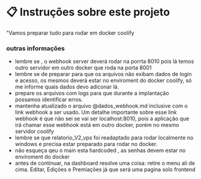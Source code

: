 # 📋 Instruções sobre este projeto

"Vamos preparar tudo para rodar em docker coolify

### **outras informações**
 - lembre se , o webhook server deverá rodar na porrta 8010 pois lá temos outro servidor em outro docker que roda na porta 8001
 - lembre se de preparar para que os arquivos não exibam dados de login e acesso, os mesmos deverá estar no enviroment do docker coolify, só me informe quais dados devo adiconar lá. 
 - prepare os arquivos com logs para que durante a implantação possamos identificar erros.
- mantenha atualizado o arquivo @dados_webhook.md inclusive com o link webhook a ser usado. Um detalhe importante sobre esse link webhook é que não sei se vai ser localhost:8010, pois a aplicação que irá chamar esse webhook está em outro docker, porém no mesmo servidor coolify
- lembre se que relatorio_V2_vps foi readaptado para rodar localmente no windows e precisa estar preparado para rodar no docker.
- não esqueça qeu o main esta hardcoded , as senhas devem estar no enviroment do docker
- antes de continuar, na dashboard resolve uma coisa: 
             retire o menu ali de cima. Editar, Edições e Premiações já que será uma pagina solo frontend

